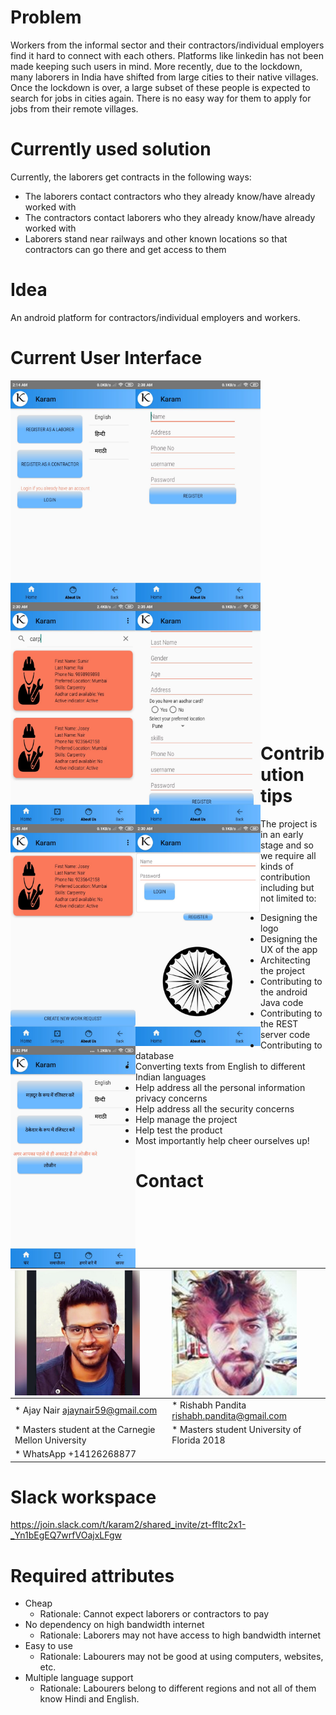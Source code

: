 # **Problem**
Workers from the informal sector and their contractors/individual employers find it hard to connect with each others. Platforms like linkedin has not been made keeping such users in mind. More recently, due to the lockdown, many laborers in India have shifted from large cities to their native villages. Once the lockdown is over, a large subset of these people is expected to search for jobs in cities again. There is no easy way for them to apply for jobs from their remote villages.

# **Currently used solution**
Currently, the laborers get contracts in the following ways:
- The laborers contact contractors who they already know/have already worked with
- The contractors contact laborers who they already know/have already worked with
- Laborers stand near railways and other known locations so that contractors can go there and get access to them

# **Idea**
An android platform for contractors/individual employers and workers. 

# **Current User Interface**
<a href="url"><img src="UI/app_landing.jpeg" align="left" height="355" width="200"></a> <a href="url"><img src="UI/contractor_registration.jpeg" align="left" height="355" width="200" ></a> <a href="url"><img src="UI/contractor_search.jpeg" align="left" height="355" width="200" ></a> <a href="url"><img src="UI/laborer_registration.jpeg" align="left" height="355" width="200" ></a> <br/> 
<a href="url"><img src="UI/laborer_landing.jpeg" align="left" height="355" width="200" ></a> <a href="url"><img src="UI/login.jpeg" align="left" height="355" width="200" ></a> </a><a href="url"><img src="UI/hindi.jpeg" align="left" height="355" width="200" ></a>

<br/><br/><br/><br/><br/><br/><br/><br/><br/><br/><br/><br/><br/><br/><br/><br/><br/><br/><br/><br/><br/><br/><br/><br/><br/><br/><br/><br/><br/><br/>
# **Contribution tips**
The project is in an early stage and so we require all kinds of contribution including but not limited to:
- Designing the logo
- Designing the UX of the app
- Architecting the project
- Contributing to the android Java code
- Contributing to the REST server code
- Contributing to database
- Converting texts from English to different Indian languages
- Help address all the personal information privacy concerns
- Help address all the security concerns
- Help manage the project
- Help test the product
- Most importantly help cheer ourselves up!

# **Contact**
|<a href="url"><img src="Team/AjayNair.jpg" align="left" height="200" width="200" ></a> | <a href="url"><img src="Team/RishabhPandita.jpg" align="left" height="200" width="200" ></a> |
|----------------------------------------------------------------------------------------|---------------------------------------------------------------------------------------------|
| * Ajay Nair ajaynair59@gmail.com | * Rishabh Pandita rishabh.pandita@gmail.com |
| * Masters student at the Carnegie Mellon University | * Masters student University of Florida 2018 |
| * WhatsApp +14126268877          |    |


# **Slack workspace**
https://join.slack.com/t/karam2/shared_invite/zt-ffltc2x1-_Yn1bEgEQ7wrfVOajxLFgw

# **Required attributes**
* Cheap
  * Rationale: Cannot expect laborers or contractors to pay
* No dependency on high bandwidth internet
  * Rationale: Laborers may not have access to high bandwidth internet
* Easy to use
  * Rationale: Labourers may not be good at using computers, websites, etc.
* Multiple language support
  * Rationale: Labourers belong to different regions and not all of them know Hindi and English.
